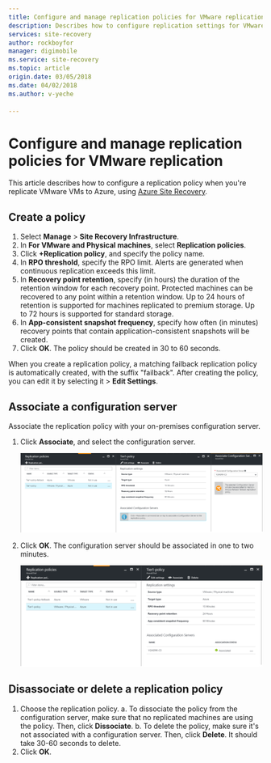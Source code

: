```yaml
---
title: Configure and manage replication policies for VMware replication with Azure Site Recovery| Azure
description: Describes how to configure replication settings for VMware replication to Azure with Azure Site Recovery.
services: site-recovery
author: rockboyfor
manager: digimobile
ms.service: site-recovery
ms.topic: article
origin.date: 03/05/2018
ms.date: 04/02/2018
ms.author: v-yeche

---
```

# Configure and manage replication policies for VMware replication
This article describes how to configure a replication policy when you're replicate VMware VMs to Azure, using [Azure Site Recovery](site-recovery-overview.md).

## Create a policy

1. Select **Manage** > **Site Recovery Infrastructure**.
2. In **For VMware and Physical machines**, select **Replication policies**. 
3. Click **+Replication policy**, and specify the policy name.
5. In **RPO threshold**, specify the RPO limit. Alerts are generated when continuous replication exceeds this limit.
6. In **Recovery point retention**, specify (in hours) the duration of the retention window for each recovery point. Protected machines can be recovered to any point within a retention window. Up to 24 hours of retention is supported for machines replicated to premium storage. Up to 72 hours is supported for standard storage.
7. In **App-consistent snapshot frequency**, specify how often (in minutes) recovery points that contain application-consistent snapshots will be created.
8. Click **OK**. The policy should be created in 30 to 60 seconds.

When you create a replication policy, a matching failback replication policy is automatically created, with the suffix "failback". After creating the policy, you can edit it by selecting it > **Edit Settings**.

## Associate a configuration server 

Associate the replication policy with your on-premises configuration server.

1. Click **Associate**, and select the configuration server.

    ![Associate configuration server](./media/vmware-azure-set-up-replication/associate1.png)

2. Click **OK**. The configuration server should be associated in one to two minutes.

    ![Configuration server association](./media/vmware-azure-set-up-replication/associate2.png)

## Disassociate or delete a replication policy
1. Choose the replication policy.
    a. To dissociate the policy from the configuration server, make sure that no replicated machines are using the policy. Then, click **Dissociate**.
    b. To delete the policy, make sure it's not associated with a configuration server. Then, click **Delete**. It should take 30-60 seconds to delete.
2. Click **OK**.

<!-- Update_Description: new articles on vmware azure set up replication -->
<!--ms.date: 04/02/2018-->